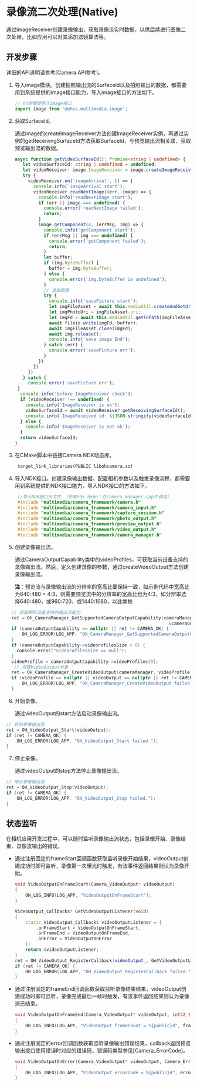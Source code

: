 # 录像流二次处理(Native)

通过ImageReceiver创建录像输出，获取录像流实时数据，以供后续进行图像二次处理，比如应用可以对其添加滤镜算法等。

## 开发步骤

详细的API说明请参考[Camera API参考]。

1. 导入image模块。创建拍照输出流的SurfaceId以及拍照输出的数据，都需要用到系统提供的image接口能力，导入image接口的方法如下。
     
   ```ts
   // ts侧需要导入image接口
   import image from '@ohos.multimedia.image';
   ```

2. 获取SurfaceId。
   
   通过image的createImageReceiver方法创建ImageReceiver实例，再通过实例的getReceivingSurfaceId方法获取SurfaceId，与预览输出流相关联，获取预览输出流的数据。
 
   ```ts
   async function getVideoSurfaceId(): Promise<string | undefined> {
      let videoSurfaceId: string | undefined = undefined;
      let videoReceiver: image.ImageReceiver = image.createImageReceiver(320, 240, 2000, 8);
      try {
        videoReceiver.on('imageArrival', () => {
          console.info('imageArrival start');
          videoReceiver.readNextImage((err, image) => {
            console.info('readNextImage start');
            if (err || image === undefined) {
              console.error('readNextImage failed');
              return;
            }
            image.getComponent(4, (errMsg, img) => {
              console.info('getComponent start');
              if (errMsg || img === undefined) {
                console.error('getComponent failed');
                return;
              }
              let buffer;
              if (img.byteBuffer) {
                buffer = img.byteBuffer;
              } else {
                console.error('img.byteBuffer is undefined');
              }
              // 读取图像
              try {
                console.info('savePicture start');
                let imgFileAsset = await this.mediaUtil.createAndGetUri(mediaLibrary.MediaType.IMAGE);
                let imgPhotoUri = imgFileAsset.uri;
                let imgFd = await this.mediaUtil.getFdPath(imgFileAsset);
                await fileio.write(imgFd, buffer);
                await imgFileAsset.close(imgFd);
                await img.release();
                console.info('save image End');
              } catch (err) {
                console.error('savePicture err');
              }
            })
          })
        })
      } catch {
        console.error('savePicture err');
    }
     console.info('before ImageReceiver check');
     if (videoReceiver !== undefined) {
       console.info('ImageReceiver is ok');
       videoSurfaceId = await videoReceiver.getReceivingSurfaceId();
       console.info(`ImageReceived id: ${JSON.stringify(videoSurfaceId)}`);
     } else {
       console.info('ImageReceiver is not ok');
     }
     return videoSurfaceId;
   }
   ```
3. 在CMake脚本中链接Camera NDK动态库。

   ```txt
    target_link_libraries(PUBLIC libohcamera.so)
   ```

4. 导入NDK接口。创建录像输出数据、配置相机参数以及触发录像流程，都需要用到系统提供的NDK接口能力，导入NDK接口的方法如下。

   ```c++
    //导入NDK接口头文件 （参考ndk demo：在camera_manager.cpp中调用）
    #include "multimedia/camera_framework/camera.h"
    #include "multimedia/camera_framework/camera_input.h"
    #include "multimedia/camera_framework/capture_session.h"
    #include "multimedia/camera_framework/photo_output.h"
    #include "multimedia/camera_framework/preview_output.h"
    #include "multimedia/camera_framework/video_output.h"
    #include "multimedia/camera_framework/camera_manager.h"
   ```

5. 创建录像输出流。

   通过CameraOutputCapability类中的videoProfiles，可获取当前设备支持的录像输出流。然后，定义创建录像的参数，通过createVideoOutput方法创建录像输出流。

   **注**：预览流与录像输出流的分辨率的宽高比要保持一致，如示例代码中宽高比为640:480 = 4:3，则需要预览流中的分辨率的宽高比也为4:3，如分辨率选择640:480，或960:720，或1440:1080，以此类推

  ```c++
    // 获取相机设备支持的输出流能力
    ret = OH_CameraManager_GetSupportedCameraOutputCapability(cameraManager, &cameras[cameraDeviceIndex],
                                                                &cameraOutputCapability);
    if (cameraOutputCapability == nullptr || ret != CAMERA_OK) {
        OH_LOG_ERROR(LOG_APP, "OH_CameraManager_GetSupportedCameraOutputCapability failed.");
    }
    if (cameraOutputCapability->videorofilesSize < 0) {
      console.error("videorofilesSize == null");
    }
    videoProfile = cameraOutputCapability->videoProfiles[0];
     // 创建VideoOutput对象
    ret = OH_CameraManager_CreateVideoOutput(cameraManager, videoProfile, videoSurfaceId, &videoOutput);
    if (videoProfile == nullptr || videoOutput == nullptr || ret != CAMERA_OK) {
        OH_LOG_ERROR(LOG_APP, "OH_CameraManager_CreateVideoOutput failed.");
    }
   ```

6. 开始录像。
   
   通过videoOutput的start方法启动录像输出流。

  ```c++
  // 启动录像输出流
  ret = OH_VideoOutput_Start(videoOutput);
  if (ret != CAMERA_OK) {
      OH_LOG_ERROR(LOG_APP, "OH_VideoOutput_Start failed.");
  }
  ```

7. 停止录像。
     
   通过videoOutput的stop方法停止录像输出流。

  ```c++
  // 停止录像输出流
  ret = OH_VideoOutput_Stop(videoOutput);
  if (ret != CAMERA_OK) {
      OH_LOG_ERROR(LOG_APP, "OH_VideoOutput_Stop failed.");
  }
  ```


## 状态监听

在相机应用开发过程中，可以随时监听录像输出流状态，包括录像开始、录像结束、录像流输出的错误。

- 通过注册固定的frameStart回调函数获取监听录像开始结果，videoOutput创建成功时即可监听，录像第一次曝光时触发，有该事件返回结果则认为录像开始。
    
  ```c++
  void VideoOutputOnFrameStart(Camera_VideoOutput* videoOutput)
  {
      OH_LOG_INFO(LOG_APP, "VideoOutputOnFrameStart");
  }

  VideoOutput_Callbacks* GetVideoOutputListener(void)
  {
      static VideoOutput_Callbacks videoOutputListener = {
          .onFrameStart = VideoOutputOnFrameStart,
          .onFrameEnd = VideoOutputOnFrameEnd,
          .onError = VideoOutputOnError
      };
      return &videoOutputListener;
  }
  ret = OH_VideoOutput_RegisterCallback(videoOutput_, GetVideoOutputListener());
  if (ret != CAMERA_OK) {
      OH_LOG_ERROR(LOG_APP, "OH_VideoOutput_RegisterCallback failed.");
  }
  ```

- 通过注册固定的frameEnd回调函数获取监听录像结束结果，videoOutput创建成功时即可监听，录像完成最后一帧时触发，有该事件返回结果则认为录像流已结束。
    
  ```c++
  void VideoOutputOnFrameEnd(Camera_VideoOutput* videoOutput, int32_t frameCount)
  {
      OH_LOG_INFO(LOG_APP, "VideoOutput frameCount = %{public}d", frameCount);
  }
  ```

- 通过注册固定的error回调函数获取监听录像输出错误结果，callback返回预览输出接口使用错误时对应的错误码，错误码类型参见[Camera_ErrorCode]。
    
  ```c++
  void VideoOutputOnError(Camera_VideoOutput* videoOutput, Camera_ErrorCode errorCode)
  {
      OH_LOG_INFO(LOG_APP, "VideoOutput errorCode = %{public}d", errorCode);
  }
  ```
